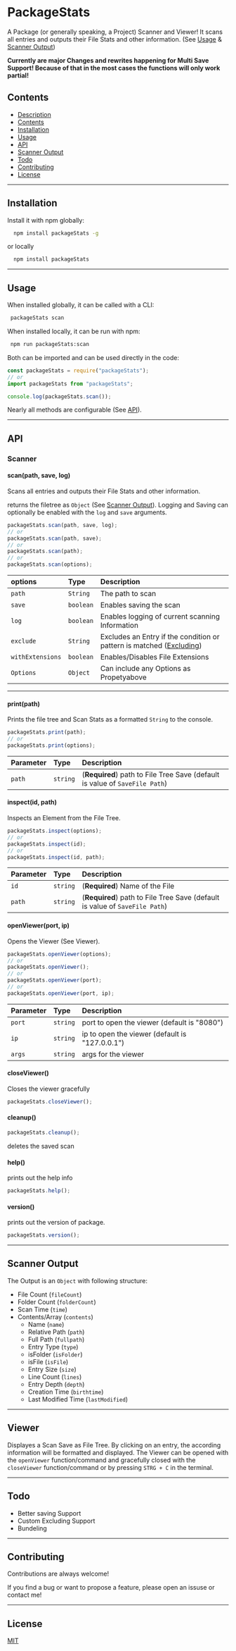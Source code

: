# PackageStats

A Package (or generally speaking, a Project) Scanner and Viewer! It scans all entries and outputs their File Stats and other information.
(See [Usage](#usage) & [Scanner Output](#Scanner-Output))

**Currently are major Changes and rewrites happening for Multi Save Support! Because of that in the most cases the functions will only work partial!**

## Contents

- [Description](#description)
- [Contents](#contents)
- [Installation](#installation)
- [Usage](#usage)
- [API](#api)
- [Scanner Output](#Scanner-Output)
- [Todo](#todo)
- [Contributing](#contributing)
- [License](#license)

---

## Installation

Install it with npm globally:

```bash
  npm install packageStats -g
```

or locally

```bash
  npm install packageStats
```

---

## Usage

When installed globally, it can be called with a CLI:

```bash
 packageStats scan
```

When installed locally, it can be run with npm:

```bash
 npm run packageStats:scan
```

Both can be imported and can be used directly in the code:

```javascript
const packageStats = require("packageStats");
// or
import packageStats from "packageStats";

console.log(packageStats.scan());
```

Nearly all methods are configurable (See [API](#api)).

---

## API

### Scanner

#### scan(path, save, log)

Scans all entries and outputs their File Stats and other information.

returns the filetree as `Object` (See [Scanner Output](#Scanner-Output)). Logging and Saving can optionally be enabled with the `log` and `save` arguments.

```javascript
packageStats.scan(path, save, log);
// or
packageStats.scan(path, save);
// or
packageStats.scan(path);
// or
packageStats.scan(options);
```

| options          | Type      | Description                                                                        |
| :--------------- | :-------- | :--------------------------------------------------------------------------------- |
| `path`           | `String`  | The path to scan                                                                   |
| `save`           | `boolean` | Enables saving the scan                                                            |
| `log`            | `boolean` | Enables logging of current scanning Information                                    |
| `exclude`        | `String`  | Excludes an Entry if the condition or pattern is matched ([Excluding](#Excluding)) |
| `withExtensions` | `boolean` | Enables/Disables File Extensions                                                   |
| `Options`        | `Object`  | Can include any Options as Propetyabove                                            |

---

#### print(path)

Prints the file tree and Scan Stats as a formatted `String` to the console.

```javascript
packageStats.print(path);
// or
packageStats.print(options);
```

| Parameter | Type     | Description                                                                 |
| :-------- | :------- | :-------------------------------------------------------------------------- |
| `path`    | `string` | (**Required**) path to File Tree Save (default is value of `SaveFile Path`) |

#### inspect(id, path)

Inspects an Element from the File Tree.

```javascript
packageStats.inspect(options);
// or
packageStats.inspect(id);
// or
packageStats.inspect(id, path);
```

| Parameter | Type     | Description                                                                 |
| :-------- | :------- | :-------------------------------------------------------------------------- |
| `id`      | `string` | (**Required**) Name of the File                                             |
| `path`    | `string` | (**Required**) path to File Tree Save (default is value of `SaveFile Path`) |

#### openViewer(port, ip)

Opens the Viewer (See Viewer).

```javascript
packageStats.openViewer(options);
// or
packageStats.openViewer();
// or
packageStats.openViewer(port);
// or
packageStats.openViewer(port, ip);
```

| Parameter | Type     | Description                                    |
| :-------- | :------- | :--------------------------------------------- |
| `port`    | `string` | port to open the viewer (default is "8080")    |
| `ip`      | `string` | ip to open the viewer (default is "127.0.0.1") |
| `args`    | `string` | args for the viewer                            |

#### closeViewer()

Closes the viewer gracefully

```javascript
packageStats.closeViewer();
```

#### cleanup()

```javascript
packageStats.cleanup();
```

deletes the saved scan

#### help()

prints out the help info

```javascript
packageStats.help();
```

#### version()

prints out the version of package.

```javascript
packageStats.version();
```

---

## Scanner Output

The Output is an `Object` with following structure:

- File Count (`fileCount`)
- Folder Count (`folderCount`)
- Scan Time (`time`)
- Contents/Array (`contents`)
  - Name (`name`)
  - Relative Path (`path`)
  - Full Path (`fullpath`)
  - Entry Type (`type`)
  - isFolder (`isFolder`)
  - isFile (`isFile`)
  - Entry Size (`size`)
  - Line Count (`lines`)
  - Entry Depth (`depth`)
  - Creation Time (`birthtime`)
  - Last Modified Time (`lastModified`)

---

## Viewer

Displayes a Scan Save as File Tree. By clicking on an entry, the according information will be formatted and displayed.
The Viewer can be opened with the `openViewer` function/command and gracefully closed with the `closeViewer` function/command or by pressing `STRG + C` in the terminal.

---

## Todo

- Better saving Support
- Custom Excluding Support
- Bundeling

---

## Contributing

Contributions are always welcome!

If you find a bug or want to propose a feature, please open an issuse or contact me!

---

## License

[MIT](https://choosealicense.com/licenses/mit/)
